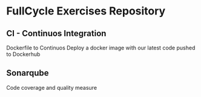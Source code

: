 # FullCycle Exercises Repository

## CI - Continuos Integration

Dockerfile to Continuos Deploy a docker image with our latest code pushed to Dockerhub

## Sonarqube

Code coverage and quality measure
